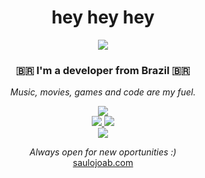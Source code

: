 <h1 align="center">hey hey hey</h1>
<p align="center">
    <img src="https://img.saulojoab.com/me/banner.png"/>
</p>
<h3 align="center">🇧🇷 I'm a developer from Brazil 🇧🇷</h3>
<p align="center">
  <i>Music, movies, games and code are my fuel.</i>
</p>

<p align="center">
    <a href="http://twitter.com/saulojoab" target="_blank">
        <img src="https://img.shields.io/badge/-Twitter-blue?style=flat-square&logo=Twitter&logoColor=white&link=https://www.twitter.com/saulojoab/" />
    </a><br>
    <a href="http://instagram.com/saulojoab" target="_blank">
        <img src="https://img.shields.io/badge/-Instagram-C13584?style=flat-square&labelColor=C13584&logo=instagram&logoColor=white&link=https://www.instagram.com/saulojoab/" />
    </a>
    <a href="http://www.linkedin.com/in/saulojoab" target="_blank">
        <img src="https://img.shields.io/badge/-LinkedIn-blue?style=flat-square&logo=Linkedin&logoColor=white&link=https://www.linkedin.com/in/saulojoab/" />
    </a><br>
    <a href="mailto:alo@saulojoab.com">
        <img src="https://img.shields.io/badge/-alo@saulojoab.com-red?style=flat-square&logo=alo@saulojoab.com&logoColor=white&link=alo@saulojoab.com" />
    </a>
</p>
<p align="center">
    <i>Always open for new oportunities :)</i><br>
    <a href="https://saulojoab.com" target="_blank">saulojoab.com</a>
</p>
